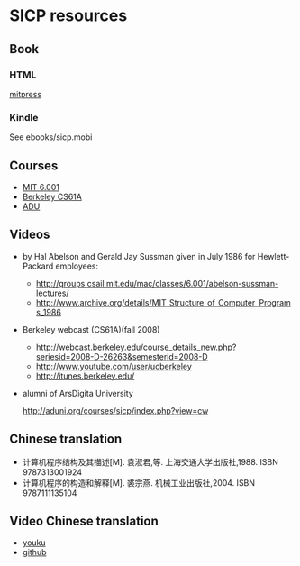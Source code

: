 SICP resources
==============


Book
----

### HTML


[mitpress](http://mitpress.mit.edu/sicp/)

### Kindle


See ebooks/sicp.mobi


Courses
-------

- [MIT 6.001](http://ocw.mit.edu/courses/electrical-engineering-and-computer-science/6-001-structure-and-interpretation-of-computer-programs-spring-2005/)
- [Berkeley CS61A](http://inst.eecs.berkeley.edu/~cs61a/)
- [ADU](http://aduni.org/courses/sicp/)


Videos
------

- by Hal Abelson and Gerald Jay Sussman given in July 1986 for Hewlett-Packard employees:

    * http://groups.csail.mit.edu/mac/classes/6.001/abelson-sussman-lectures/
    * http://www.archive.org/details/MIT_Structure_of_Computer_Programs_1986

- Berkeley webcast (CS61A)(fall 2008) 

    * http://webcast.berkeley.edu/course_details_new.php?seriesid=2008-D-26263&semesterid=2008-D
    * http://www.youtube.com/user/ucberkeley
    * http://itunes.berkeley.edu/

- alumni of ArsDigita University

    http://aduni.org/courses/sicp/index.php?view=cw


Chinese translation
-------------------

- 计算机程序结构及其描述[M]. 袁淑君,等. 上海交通大学出版社,1988. ISBN 9787313001924
- 计算机程序的构造和解释[M]. 裘宗燕. 机械工业出版社,2004. ISBN 9787111135104


Video Chinese translation
-------------------------

- [youku](http://www.youku.com/playlist_show/id_18958522.html)
- [github](https://github.com/FoOTOo/Learning-SICP)
